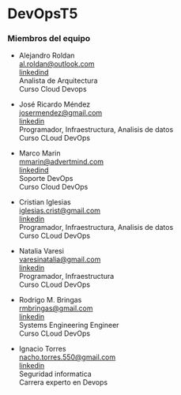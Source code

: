 # DevOpsT5

### Miembros del equipo
  - Alejandro Roldan \
    al.roldan@outlook.com \
    [linkedind](https://www.linkedin.com/in/alejandro-roldan-1b91b6121/) \
    Analista de Arquitectura \
    Curso Cloud Devops 

  - José Ricardo Méndez \
    josermendez@gmail.com \
    [linkedin](https://www.linkedin.com/in/josermendez/) \
    Programador, Infraestructura, Analisis de datos \
    Curso CLoud DevOps

  - Marco Marin \
    mmarin@advertmind.com \
    [linkedind](https://www.linkedin.com/in/marcotmarin/) \
    Soporte DevOps \
    Curso Cloud DevOps 

  - Cristian Iglesias \
    iglesias.crist@gmail.com \
    [linkedin](https://www.linkedin.com/in/cristian-iglesias-a7031181/) \
    Programador, Infraestructura, Analisis de datos \
    Curso CLoud DevOps
    
  - Natalia Varesi \
    varesinatalia@gmail.com \
    [linkedin](https://www.linkedin.com/in/nataliavaresi/) \
    Programador, Infraestructura \
    Curso CLoud DevOps
    
  - Rodrigo M. Bringas \
    rmbringas@gmail.com \
    [linkedin](https://www.linkedin.com/in/rodrigo-m-bringas-40410622/) \
    Systems Engineering Engineer \
    Curso CLoud DevOps

  - Ignacio Torres \
    nacho.torres.550@gmail.com \
    [linkedin](https://www.linkedin.com/in/ignacio-torres-ar/) \
    Seguridad informatica \
    Carrera experto en Devops
